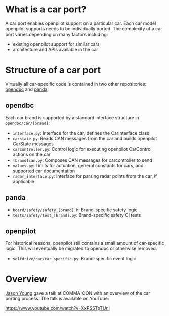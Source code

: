 # What is a car port?

A car port enables openpilot support on a particular car. Each car model openpilot supports needs to be individually ported. The complexity of a car port varies depending on many factors including:

* existing openpilot support for similar cars
* architecture and APIs available in the car


# Structure of a car port

Virtually all car-specific code is contained in two other repositories: [opendbc](https://github.com/commaai/opendbc) and [panda](https://github.com/commaai/panda).

## opendbc

Each car brand is supported by a standard interface structure in `opendbc/car/[brand]`:

* `interface.py`: Interface for the car, defines the CarInterface class
* `carstate.py`: Reads CAN messages from the car and builds openpilot CarState messages
* `carcontroller.py`: Control logic for executing openpilot CarControl actions on the car
* `[brand]can.py`: Composes CAN messages for carcontroller to send
* `values.py`: Limits for actuation, general constants for cars, and supported car documentation
* `radar_interface.py`: Interface for parsing radar points from the car, if applicable

## panda

* `board/safety/safety_[brand].h`: Brand-specific safety logic
* `tests/safety/test_[brand].py`: Brand-specific safety CI tests

## openpilot

For historical reasons, openpilot still contains a small amount of car-specific logic. This will eventually be migrated to opendbc or otherwise removed.

* `selfdrive/car/car_specific.py`: Brand-specific event logic

# Overview

[Jason Young](https://github.com/jyoung8607) gave a talk at COMMA_CON with an overview of the car porting process. The talk is available on YouTube:

https://www.youtube.com/watch?v=XxPS5TpTUnI
